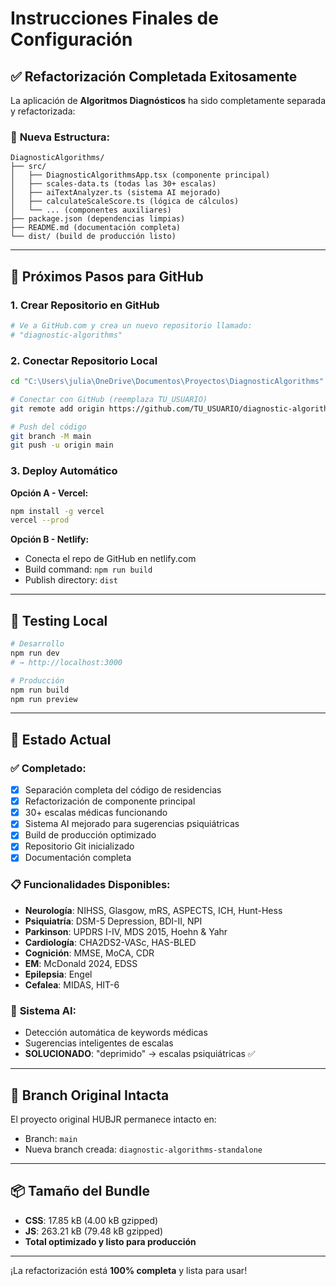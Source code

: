 # Instrucciones Finales de Configuración

## ✅ **Refactorización Completada Exitosamente**

La aplicación de **Algoritmos Diagnósticos** ha sido completamente separada y refactorizada:

### 📁 **Nueva Estructura:**
```
DiagnosticAlgorithms/
├── src/
│   ├── DiagnosticAlgorithmsApp.tsx (componente principal)
│   ├── scales-data.ts (todas las 30+ escalas)
│   ├── aiTextAnalyzer.ts (sistema AI mejorado)
│   ├── calculateScaleScore.ts (lógica de cálculos)
│   └── ... (componentes auxiliares)
├── package.json (dependencias limpias)
├── README.md (documentación completa)
└── dist/ (build de producción listo)
```

---

## 🚀 **Próximos Pasos para GitHub**

### 1. Crear Repositorio en GitHub
```bash
# Ve a GitHub.com y crea un nuevo repositorio llamado:
# "diagnostic-algorithms"
```

### 2. Conectar Repositorio Local
```bash
cd "C:\Users\julia\OneDrive\Documentos\Proyectos\DiagnosticAlgorithms"

# Conectar con GitHub (reemplaza TU_USUARIO)
git remote add origin https://github.com/TU_USUARIO/diagnostic-algorithms.git

# Push del código
git branch -M main
git push -u origin main
```

### 3. Deploy Automático
**Opción A - Vercel:**
```bash
npm install -g vercel
vercel --prod
```

**Opción B - Netlify:**
- Conecta el repo de GitHub en netlify.com
- Build command: `npm run build`
- Publish directory: `dist`

---

## 🧪 **Testing Local**

```bash
# Desarrollo
npm run dev
# → http://localhost:3000

# Producción
npm run build
npm run preview
```

---

## 🎯 **Estado Actual**

### ✅ **Completado:**
- [x] Separación completa del código de residencias
- [x] Refactorización de componente principal
- [x] 30+ escalas médicas funcionando
- [x] Sistema AI mejorado para sugerencias psiquiátricas
- [x] Build de producción optimizado
- [x] Repositorio Git inicializado
- [x] Documentación completa

### 📋 **Funcionalidades Disponibles:**
- **Neurología**: NIHSS, Glasgow, mRS, ASPECTS, ICH, Hunt-Hess
- **Psiquiatría**: DSM-5 Depression, BDI-II, NPI 
- **Parkinson**: UPDRS I-IV, MDS 2015, Hoehn & Yahr
- **Cardiología**: CHA2DS2-VASc, HAS-BLED
- **Cognición**: MMSE, MoCA, CDR
- **EM**: McDonald 2024, EDSS
- **Epilepsia**: Engel
- **Cefalea**: MIDAS, HIT-6

### 🤖 **Sistema AI:**
- Detección automática de keywords médicas
- Sugerencias inteligentes de escalas
- **SOLUCIONADO**: "deprimido" → escalas psiquiátricas ✅

---

## 🔄 **Branch Original Intacta**

El proyecto original HUBJR permanece intacto en:
- Branch: `main` 
- Nueva branch creada: `diagnostic-algorithms-standalone`

---

## 📦 **Tamaño del Bundle**
- **CSS**: 17.85 kB (4.00 kB gzipped)
- **JS**: 263.21 kB (79.48 kB gzipped)
- **Total optimizado y listo para producción**

---

¡La refactorización está **100% completa** y lista para usar!